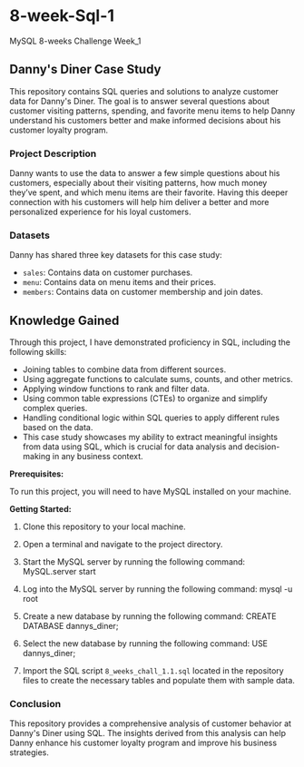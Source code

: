 # 8-week-Sql-1
MySQL 8-weeks Challenge Week_1

## Danny's Diner Case Study

This repository contains SQL queries and solutions to analyze customer data for Danny's Diner. The goal is to answer several questions about customer visiting patterns, spending, and favorite menu items to help Danny understand his customers better and make informed decisions about his customer loyalty program.

### Project Description

Danny wants to use the data to answer a few simple questions about his customers, especially about their visiting patterns, how much money they’ve spent, and which menu items are their favorite. Having this deeper connection with his customers will help him deliver a better and more personalized experience for his loyal customers.

### Datasets

Danny has shared three key datasets for this case study:
- `sales`: Contains data on customer purchases.
- `menu`: Contains data on menu items and their prices.
- `members`: Contains data on customer membership and join dates.

## Knowledge Gained
Through this project, I have demonstrated proficiency in SQL, including the following skills:

- Joining tables to combine data from different sources.
- Using aggregate functions to calculate sums, counts, and other metrics.
- Applying window functions to rank and filter data.
- Using common table expressions (CTEs) to organize and simplify complex queries.
- Handling conditional logic within SQL queries to apply different rules based on the data.
- This case study showcases my ability to extract meaningful insights from data using SQL, which is crucial for data analysis and decision-making in any business context.

**Prerequisites:**

To run this project, you will need to have MySQL installed on your machine.

**Getting Started:**

1. Clone this repository to your local machine.

2. Open a terminal and navigate to the project directory.

3. Start the MySQL server by running the following command: MySQL.server start

4. Log into the MySQL server by running the following command: mysql -u root

5. Create a new database by running the following command: CREATE DATABASE dannys_diner;

6. Select the new database by running the following command: USE dannys_diner;

7. Import the SQL script `8_weeks_chall_1.1.sql` located in the repository files to create the necessary tables and populate them with sample data.


### Conclusion
This repository provides a comprehensive analysis of customer behavior at Danny's Diner using SQL. The insights derived from this analysis can help Danny enhance his customer loyalty program and improve his business strategies.

